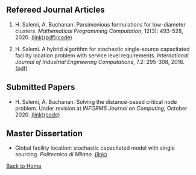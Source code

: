 ## Refereed Journal Articles

1. H. Salemi, A. Buchanan. Parsimonious formulations for low-diameter clusters. *Mathematical Programming Computation*, 12(3): 493-528, 2020. [(link)](https://link.springer.com/article/10.1007/s12532-020-00175-6)[(pdf)](https://drive.google.com/file/d/1SgL7xWAeExdoQ3SjR0zertfrOOCoOlWA/view?usp=sharing)[(code)](https://github.com/halisalemi/ParsimoniousKClub)

2. H. Salemi. A hybrid algorithm for stochastic single-source capacitated facility location problem
with service level requirements. *International Journal of Industrial Engineering Computations*, 7.2: 295-308, 2016. [(pdf)](http://m.growingscience.com/ijiec/Vol7/IJIEC_2015_37.pdf)

## Submitted Papers

- H. Salemi, A. Buchanan. Solving the distance-based critical node problem. Under revision at *INFORMS Journal on Computing*, October 2020. [(link)](http://www.optimization-online.org/DB_FILE/2020/04/7751.pdf)[(code)](https://github.com/halisalemi/DCNP)


## Master Dissertation 

- Global facility location: stochastic capacitated model with single sourcing. *Politecnico di Milano.* [(link)](https://www.politesi.polimi.it/handle/10589/108091)

[Back to Home](./README.md)
